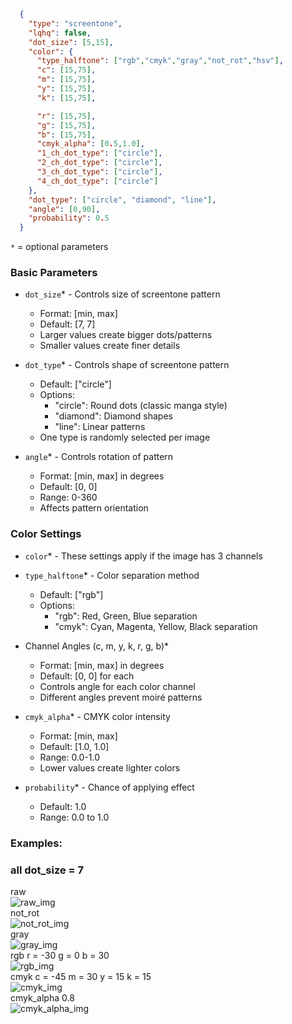 ```json
  {
    "type": "screentone",
    "lqhq": false,
    "dot_size": [5,15],
    "color": {
      "type_halftone": ["rgb","cmyk","gray","not_rot","hsv"],
      "c": [15,75],
      "m": [15,75],
      "y": [15,75],
      "k": [15,75],

      "r": [15,75],
      "g": [15,75],
      "b": [15,75],
      "cmyk_alpha": [0.5,1.0],
      "1_ch_dot_type": ["circle"],
      "2_ch_dot_type": ["circle"],
      "3_ch_dot_type": ["circle"],
      "4_ch_dot_type": ["circle"]
    },
    "dot_type": ["circle", "diamond", "line"],
    "angle": [0,90],
    "probability": 0.5
  }
```
`*` = optional parameters

### Basic Parameters
- `dot_size`* - Controls size of screentone pattern
  - Format: [min, max]
  - Default: [7, 7]
  - Larger values create bigger dots/patterns
  - Smaller values create finer details

- `dot_type`* - Controls shape of screentone pattern
  - Default: ["circle"]
  - Options:
    - "circle": Round dots (classic manga style)
    - "diamond": Diamond shapes
    - "line": Linear patterns
  - One type is randomly selected per image

- `angle`* - Controls rotation of pattern
  - Format: [min, max] in degrees
  - Default: [0, 0]
  - Range: 0-360
  - Affects pattern orientation

### Color Settings
- `color`* - These settings apply if the image has 3 channels
- `type_halftone`* - Color separation method
  - Default: ["rgb"]
  - Options:
    - "rgb": Red, Green, Blue separation
    - "cmyk": Cyan, Magenta, Yellow, Black separation

- Channel Angles (c, m, y, k, r, g, b)*
  - Format: [min, max] in degrees
  - Default: [0, 0] for each
  - Controls angle for each color channel
  - Different angles prevent moiré patterns

- `cmyk_alpha`* - CMYK color intensity
  - Format: [min, max]
  - Default: [1.0, 1.0]
  - Range: 0.0-1.0
  - Lower values create lighter colors

- `probability`* - Chance of applying effect
  - Default: 1.0
  - Range: 0.0 to 1.0

### Examples:
### all dot_size = 7
<div> raw</div>
<img src="images/screentone/raw.png" title="raw_img">
<div> not_rot</div>
<img src="images/screentone/not_rot.png" title="not_rot_img">
<div> gray</div>
<img src="images/screentone/gray.png" title="gray_img">
<div> rgb r = -30 g = 0 b = 30 </div>
<img src="images/screentone/rgb.png" title="rgb_img">
<div> cmyk c = -45 m = 30 y = 15 k = 15</div>
<img src="images/screentone/cmyk.png" title="cmyk_img">
<div> cmyk_alpha 0.8</div>
<img src="images/screentone/cmyk_alpha.png" title="cmyk_alpha_img">

